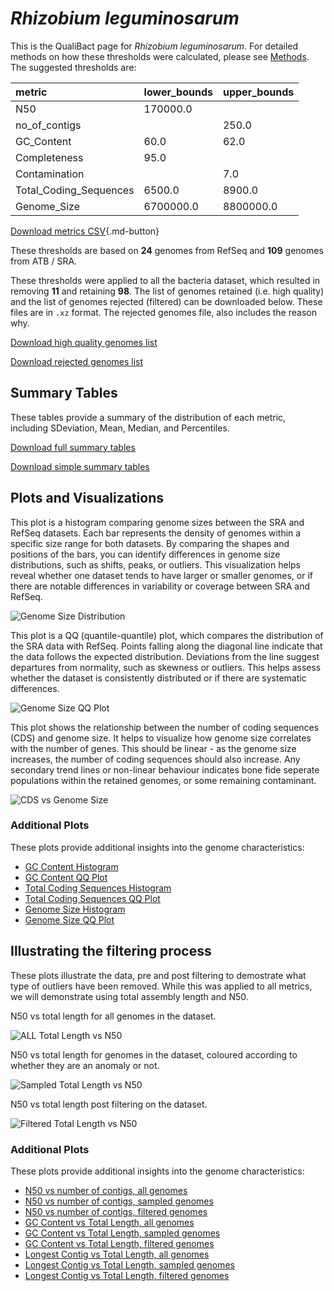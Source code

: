 # *Rhizobium leguminosarum*

This is the QualiBact page for *Rhizobium leguminosarum*. For detailed methods on how these thresholds were calculated, please see [Methods](../../methods.md).
The suggested thresholds are: 

| metric                 | lower_bounds   | upper_bounds   |
|:-----------------------|:---------------|:---------------|
| N50                    | 170000.0       |                |
| no_of_contigs          |                | 250.0          |
| GC_Content             | 60.0           | 62.0           |
| Completeness           | 95.0           |                |
| Contamination          |                | 7.0            |
| Total_Coding_Sequences | 6500.0         | 8900.0         |
| Genome_Size            | 6700000.0      | 8800000.0      |

[Download metrics CSV](Rhizobium_leguminosarum_metrics.csv){.md-button}


These thresholds are based on **24** genomes from RefSeq and **109** genomes from ATB / SRA.

These thresholds were applied to all the bacteria dataset, which resulted in removing **11** and retaining **98**.
The list of genomes retained (i.e. high quality) and the list of genomes rejected (filtered) can be downloaded below. These files are in `.xz` format. The rejected genomes file, also includes the reason why.

[Download high quality genomes list](Rhizobium_leguminosarum_high_quality_genomes.csv.xz)


[Download rejected genomes list](Rhizobium_leguminosarum_filtered_out_genomes.csv.xz)



## Summary Tables
These tables provide a summary of the distribution of each metric, including SDeviation, Mean, Median, and Percentiles.

[Download full summary tables](summary.csv)

[Download simple summary tables](selected_summary.csv)

## Plots and Visualizations

This plot is a histogram comparing genome sizes between the SRA and RefSeq datasets. Each bar represents the density of genomes within a specific size range for both datasets. By comparing the shapes and positions of the bars, you can identify differences in genome size distributions, such as shifts, peaks, or outliers. This visualization helps reveal whether one dataset tends to have larger or smaller genomes, or if there are notable differences in variability or coverage between SRA and RefSeq.

![Genome Size Distribution](Genome_Size_refseq_histogram_kde.png)

This plot is a QQ (quantile-quantile) plot, which compares the distribution of the SRA data with RefSeq. Points falling along the diagonal line indicate that the data follows the expected distribution. Deviations from the line suggest departures from normality, such as skewness or outliers. This helps assess whether the dataset is consistently distributed or if there are systematic differences.

![Genome Size QQ Plot](Genome_Size_refseq_qqplot.png)

This plot shows the relationship between the number of coding sequences (CDS) and genome size. It helps to visualize how genome size correlates with the number of genes. This should be linear - as the genome size increases, the number of coding sequences should also increase. Any secondary trend lines or non-linear behaviour indicates bone fide seperate populations within the retained genomes, or some remaining contaminant. 

![CDS vs Genome Size](Rhizobium_leguminosarum_CDS_vs_Genome_Size.png)

### Additional Plots

These plots provide additional insights into the genome characteristics:

- [GC Content Histogram](GC_Content_refseq_histogram_kde.png)
- [GC Content QQ Plot](GC_Content_refseq_qqplot.png)
- [Total Coding Sequences Histogram](Total_Coding_Sequences_refseq_histogram_kde.png)
- [Total Coding Sequences QQ Plot](Total_Coding_Sequences_refseq_qqplot.png)
- [Genome Size Histogram](Genome_Size_refseq_histogram_kde.png)
- [Genome Size QQ Plot](Genome_Size_refseq_qqplot.png)
## Illustrating the filtering process
These plots illustrate the data, pre and post filtering to demostrate what type of outliers have been removed. While this was applied to all metrics, we will demonstrate using total assembly length and N50.

N50 vs total length for all genomes in the dataset.

![ALL Total Length vs N50](Rhizobium_leguminosarum_all_total_length_N50.png)

N50 vs total length for genomes in the dataset, coloured according to whether they are an anomaly or not.

![Sampled Total Length vs N50](Rhizobium_leguminosarum_sample_total_length_N50.png)

N50 vs total length post filtering on the dataset.

![Filtered Total Length vs N50](Rhizobium_leguminosarum_filt_total_length_N50.png)

### Additional Plots

These plots provide additional insights into the genome characteristics:

- [N50 vs number of contigs, all genomes](Rhizobium_leguminosarum_all_N50_number.png)
- [N50 vs number of contigs, sampled genomes](Rhizobium_leguminosarum_sample_N50_number.png)
- [N50 vs number of contigs, filtered genomes](Rhizobium_leguminosarum_filt_N50_number.png)
- [GC Content vs Total Length, all genomes](Rhizobium_leguminosarum_all_total_length_GC_Content.png)
- [GC Content vs Total Length, sampled genomes](Rhizobium_leguminosarum_sample_total_length_GC_Content.png)
- [GC Content vs Total Length, filtered genomes](Rhizobium_leguminosarum_filt_total_length_GC_Content.png)
- [Longest Contig vs Total Length, all genomes](Rhizobium_leguminosarum_all_total_length_longest.png)
- [Longest Contig vs Total Length, sampled genomes](Rhizobium_leguminosarum_sample_total_length_longest.png)
- [Longest Contig vs Total Length, filtered genomes](Rhizobium_leguminosarum_filt_total_length_longest.png)
